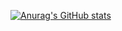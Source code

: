 [![Anurag's GitHub stats](https://github-readme-stats.vercel.app/api?username=ryuKizuha&theme=dark&show_icons=true)](https://github.com/anuraghazra/github-readme-stats)
